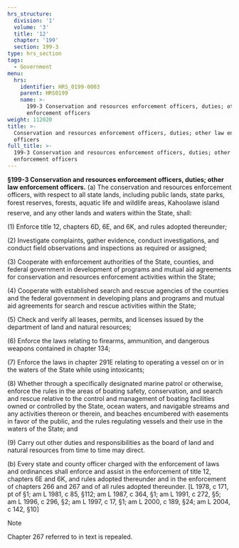 ```yaml
---
hrs_structure:
  division: '1'
  volume: '3'
  title: '12'
  chapter: '199'
  section: 199-3
type: hrs_section
tags:
  - Government
menu:
  hrs:
    identifier: HRS_0199-0003
    parent: HRS0199
    name: >-
      199-3 Conservation and resources enforcement officers, duties; other law
      enforcement officers
weight: 112020
title: >-
  Conservation and resources enforcement officers, duties; other law enforcement
  officers
full_title: >-
  199-3 Conservation and resources enforcement officers, duties; other law
  enforcement officers
---
```

**§199-3 Conservation and resources enforcement officers, duties; other law enforcement officers.** (a) The conservation and resources enforcement officers, with respect to all state lands, including public lands, state parks, forest reserves, forests, aquatic life and wildlife areas, Kahoolawe island reserve, and any other lands and waters within the State, shall:

(1) Enforce title 12, chapters 6D, 6E, and 6K, and rules adopted thereunder;

(2) Investigate complaints, gather evidence, conduct investigations, and conduct field observations and inspections as required or assigned;

(3) Cooperate with enforcement authorities of the State, counties, and federal government in development of programs and mutual aid agreements for conservation and resources enforcement activities within the State;

(4) Cooperate with established search and rescue agencies of the counties and the federal government in developing plans and programs and mutual aid agreements for search and rescue activities within the State;

(5) Check and verify all leases, permits, and licenses issued by the department of land and natural resources;

(6) Enforce the laws relating to firearms, ammunition, and dangerous weapons contained in chapter 134;

(7) Enforce the laws in chapter 291E relating to operating a vessel on or in the waters of the State while using intoxicants;

(8) Whether through a specifically designated marine patrol or otherwise, enforce the rules in the areas of boating safety, conservation, and search and rescue relative to the control and management of boating facilities owned or controlled by the State, ocean waters, and navigable streams and any activities thereon or therein, and beaches encumbered with easements in favor of the public, and the rules regulating vessels and their use in the waters of the State; and

(9) Carry out other duties and responsibilities as the board of land and natural resources from time to time may direct.

(b) Every state and county officer charged with the enforcement of laws and ordinances shall enforce and assist in the enforcement of title 12, chapters 6E and 6K, and rules adopted thereunder and in the enforcement of chapters 266 and 267 and of all rules adopted thereunder. [L 1978, c 171, pt of §1; am L 1981, c 85, §112; am L 1987, c 364, §1; am L 1991, c 272, §5; am L 1996, c 296, §2; am L 1997, c 17, §1; am L 2000, c 189, §24; am L 2004, c 142, §10]

Note

Chapter 267 referred to in text is repealed.